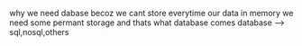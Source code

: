 why we need dabase becoz we cant store everytime our data in memory we need some permant storage and thats what database comes 
database --> sql,nosql,others